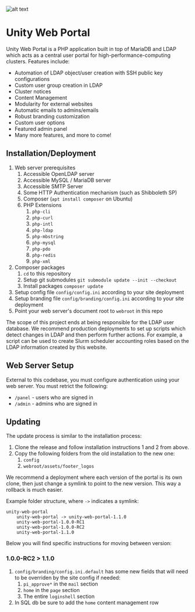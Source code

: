 ![alt text](https://user-images.githubusercontent.com/40907639/137608695-2d914da2-1ecc-480b-a47e-a9e33b2b1b45.png)

# Unity Web Portal
Unity Web Portal is a PHP application built in top of MariaDB and LDAP which acts as a central user portal for high-performance-computing clusters. Features include:
* Automation of LDAP object/user creation with SSH public key configurations
* Custom user group creation in LDAP
* Cluster notices
* Content Management
* Modularity for external websites
* Automatic emails to admins/emails
* Robust branding customization
* Custom user options
* Featured admin panel
* Many more features, and more to come!

## Installation/Deployment
1. Web server prerequisites
    1. Accessible OpenLDAP server
    1. Accessible MySQL / MariaDB server
    1. Accessible SMTP Server
    1. Some HTTP Authentication mechanism (such as Shibboleth SP)
    1. Composer (`apt install composer` on Ubuntu)
    1. PHP Extensions
        1. `php-cli`
        1. `php-curl`
        1. `php-intl`
        1. `php-ldap`
        1. `php-mbstring`
        1. `php-mysql`
        1. `php-pdo`
        1. `php-redis`
        1. `php-xml`
2. Composer packages
    1. `cd` to this repository
    1. Setup git submodules `git submodule update --init --checkout`
    1. Install packages `composer update`
3. Setup config file `config/config.ini` according to your site deployment
4. Setup branding file `config/branding/config.ini` according to your site deployment
5. Point your web server's document root to `webroot` in this repo

The scope of this project ends at being responsible for the LDAP user database. We recommend production deployments to set up scripts which detect changes in LDAP and then perform further actions. For example, a script can be used to create Slurm scheduler accounting roles based on the LDAP information created by this website.

## Web Server Setup
External to this codebase, you must configure authentication using your web server. You must retrict the following:
* `/panel` - users who are signed in
* `/admin` - admins who are signed in

## Updating
The update process is similar to the installation process:

1. Clone the release and follow installation instructions 1 and 2 from above.
2. Copy the following folders from the old installation to the new one:
    1. `config`
    2. `webroot/assets/footer_logos`

We recommend a deployment where each version of the portal is its own clone, then just change a symlink to point to the new version. This way a rollback is much easier.

Example folder structure, where `->` indicates a symlink:
```
unity-web-portal
    unity-web-portal -> unity-web-portal-1.1.0
    unity-web-portal-1.0.0-RC1
    unity-web-portal-1.0.0-RC2
    unity-web-portal-1.1.0
```

Below you will find specific instructions for moving between version:

### 1.0.0-RC2 > 1.1.0

1. `config/branding/config.ini.default` has some new fields that will need to be overriden by the site config if needed:
   1. `pi_approve*` in the `mail` section
   2. `home` in the `page` section
   3. The entire `loginshell` section
1. In SQL db be sure to add the `home` content management row
